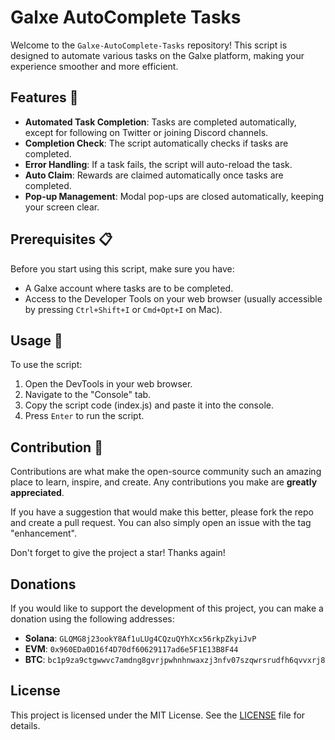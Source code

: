 # Galxe AutoComplete Tasks

Welcome to the `Galxe-AutoComplete-Tasks` repository! This script is designed to automate various tasks on the Galxe platform, making your experience smoother and more efficient.

## Features 🌟

- **Automated Task Completion**: Tasks are completed automatically, except for following on Twitter or joining Discord channels.
- **Completion Check**: The script automatically checks if tasks are completed.
- **Error Handling**: If a task fails, the script will auto-reload the task.
- **Auto Claim**: Rewards are claimed automatically once tasks are completed.
- **Pop-up Management**: Modal pop-ups are closed automatically, keeping your screen clear.

## Prerequisites 📋

Before you start using this script, make sure you have:

- A Galxe account where tasks are to be completed.
- Access to the Developer Tools on your web browser (usually accessible by pressing `Ctrl+Shift+I` or `Cmd+Opt+I` on Mac).

## Usage 📖

To use the script:

1. Open the DevTools in your web browser.
2. Navigate to the "Console" tab.
3. Copy the script code (index.js) and paste it into the console.
4. Press `Enter` to run the script.

## Contribution 🤝

Contributions are what make the open-source community such an amazing place to learn, inspire, and create. Any contributions you make are **greatly appreciated**.

If you have a suggestion that would make this better, please fork the repo and create a pull request. You can also simply open an issue with the tag "enhancement".

Don't forget to give the project a star! Thanks again!

## Donations

If you would like to support the development of this project, you can make a donation using the following addresses:

- **Solana**: `GLQMG8j23ookY8Af1uLUg4CQzuQYhXcx56rkpZkyiJvP`
- **EVM**: `0x960EDa0D16f4D70df60629117ad6e5F1E13B8F44`
- **BTC**: `bc1p9za9ctgwwvc7amdng8gvrjpwhnhnwaxzj3nfv07szqwrsrudfh6qvvxrj8`

## License

This project is licensed under the MIT License. See the [LICENSE](LICENSE) file for details.

